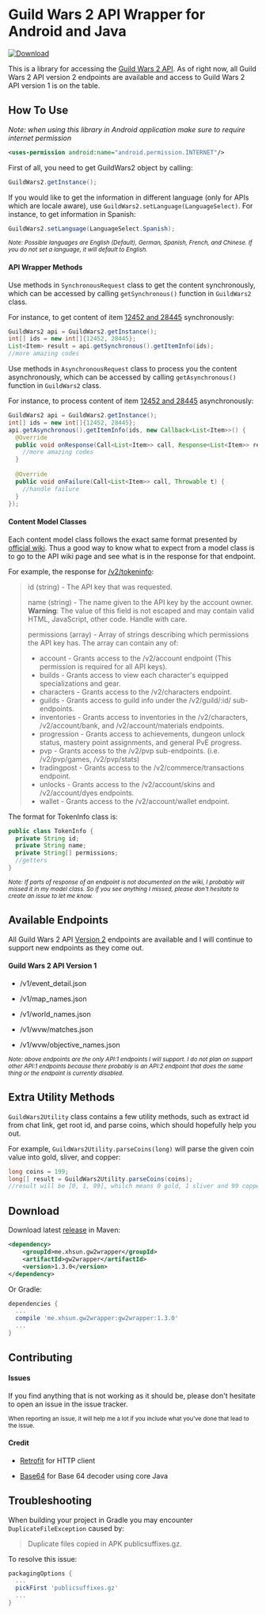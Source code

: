 # Guild Wars 2 API Wrapper for Android and Java
[ ![Download](https://api.bintray.com/packages/xhsun/maven/gw2wrapper/images/download.svg) ](https://bintray.com/xhsun/maven/gw2wrapper/_latestVersion)

This is a library for accessing the [Guild Wars 2 API](https://wiki.guildwars2.com/wiki/API:Main). As of right now, all Guild Wars 2 API version 2 endpoints are available and access to Guild Wars 2 API version 1 is on the table.

## How To Use

*Note: when using this library in Android application make sure to require internet permission* 

```xml
<uses-permission android:name="android.permission.INTERNET"/>
```

First of all, you need to get GuildWars2 object by calling:

```java
GuildWars2.getInstance();
```

If you would like to get the information in different language (only for APIs which are locale aware), 
use ```GuildWars2.setLanguage(LanguageSelect)```. For instance, to get information in Spanish:

```java
GuildWars2.setLanguage(LanguageSelect.Spanish);
```

<sub>*Note: Possible languages are English (Default), German, Spanish, French, and Chinese. If you do not set 
a language, it will default to English.*</sub>

#### API Wrapper Methods

Use methods in ```SynchronousRequest``` class to get the content synchronously, which can be accessed by calling ```getSynchronous()``` function in ```GuildWars2``` class.

For instance, to get content of item [12452 and 28445](https://api.guildwars2.com/v2/items?ids=12452,28445) synchronously:

```java
GuildWars2 api = GuildWars2.getInstance();
int[] ids = new int[]{12452, 28445};
List<Item> result = api.getSynchronous().getItemInfo(ids);
//more amazing codes
```

Use methods in ```AsynchronousRequest``` class to process you the content asynchronously, which can be accessed by calling ```getAsynchronous()``` function in ```GuildWars2``` class.

For instance, to process content of item [12452 and 28445](https://api.guildwars2.com/v2/items?ids=12452,28445) asynchronously:

```java
GuildWars2 api = GuildWars2.getInstance();
int[] ids = new int[]{12452, 28445};
api.getAsynchronous().getItemInfo(ids, new Callback<List<Item>>() {
  @Override
  public void onResponse(Call<List<Item>> call, Response<List<Item>> response) {
    //more amazing codes
  }
	
  @Override
  public void onFailure(Call<List<Item>> call, Throwable t) {
    //handle failure
  }
});
```

#### Content Model Classes

Each content model class follows the exact same format presented by [official wiki](https://wiki.guildwars2.com/wiki/API:2). Thus a good way to know what to expect from a model class is to go to the API wiki page and see what is in the 
response for that endpoint.

For example, the response for [/v2/tokeninfo](https://wiki.guildwars2.com/wiki/API:2/tokeninfo):

> id (string) - The API key that was requested.
>
> name (string) - The name given to the API key by the account owner. <strong>Warning</strong>: The value of this field is not escaped and may contain valid HTML, JavaScript, other code. Handle with care.
>
> permissions (array) - Array of strings describing which permissions the API key has. The array can contain any of:
> + account - Grants access to the /v2/account endpoint (This permission is required for all API keys).
> + builds - Grants access to view each character's equipped specializations and gear.
> + characters - Grants access to the /v2/characters endpoint.
> + guilds - Grants access to guild info under the /v2/guild/:id/ sub-endpoints.
> + inventories - Grants access to inventories in the /v2/characters, /v2/account/bank, and /v2/account/materials endpoints.
> + progression - Grants access to achievements, dungeon unlock status, mastery point assignments, and general PvE progress.
> + pvp - Grants access to the /v2/pvp sub-endpoints. (i.e. /v2/pvp/games, /v2/pvp/stats)
> + tradingpost - Grants access to the /v2/commerce/transactions endpoint.
> + unlocks - Grants access to the /v2/account/skins and /v2/account/dyes endpoints.
> + wallet - Grants access to the /v2/account/wallet endpoint.


The format for TokenInfo class is:

```java
public class TokenInfo {
  private String id;
  private String name;
  private String[] permissions;
  //getters
}
```

<sub>*Note: If parts of response of an endpoint is not documented on the wiki, I probably will missed it in my model class. 
So if you see anything I missed, please don't hesitate to create an issue to let me know.*</sub>

## Available Endpoints

All Guild Wars 2 API [Version 2](https://wiki.guildwars2.com/wiki/API:2) endpoints are available and I will continue to support
new endpoints as they come out.

#### Guild Wars 2 API Version 1

+ /v1/event_detail.json

+ /v1/map_names.json

+ /v1/world_names.json

+ /v1/wvw/matches.json

+ /v1/wvw/objective_names.json

<sub>*Note: above endpoints are the only API:1 endpoints I will support. I do not plan on support other
API:1 endpoints because there probably is an API:2 endpoint that does the same thing or the endpoint is
currently disabled.*</sub>

## Extra Utility Methods

```GuildWars2Utility``` class contains a few utility methods, such as extract id from chat link, get root id, and parse coins, 
which should hopefully help you out. 

For example, ```GuildWars2Utility.parseCoins(long)``` will parse the given coin value into gold, sliver, and copper:
 
 ```java
long coins = 199;
long[] result = GuildWars2Utility.parseCoins(coins);
//result will be [0, 1, 99], whilch means 0 gold, 1 sliver and 99 coppers
```

## Download

Download latest [release](https://github.com/xhsun/gw2wrapper/releases) in Maven:

```xml
<dependency>
    <groupId>me.xhsun.gw2wrapper</groupId>
    <artifactId>gw2wrapper</artifactId>
    <version>1.3.0</version>
</dependency>
```

Or Gradle:

```groovy
dependencies {
  ...
  compile 'me.xhsun.gw2wrapper:gw2wrapper:1.3.0'
  ...
}
```

## Contributing

#### Issues

If you find anything that is not working as it should be, please don't hesitate to open an issue in the issue tracker.

<sub>When reporting an issue, it will help me a lot if you include what you've done that lead to the issue.</sub>

#### Credit
 
 + [Retrofit](https://github.com/square/retrofit) for HTTP client
 
 + [Base64](https://github.com/karlroberts/base64) for Base 64 decoder using core Java
 
 ## Troubleshooting
 
 When building your project in Gradle you may encounter `DuplicateFileException` caused by:
 > Duplicate files copied in APK publicsuffixes.gz.
 
 To resolve this issue:
 ```groovy
 packagingOptions {
   ...
   pickFirst 'publicsuffixes.gz'
   ...
 }
 ```
